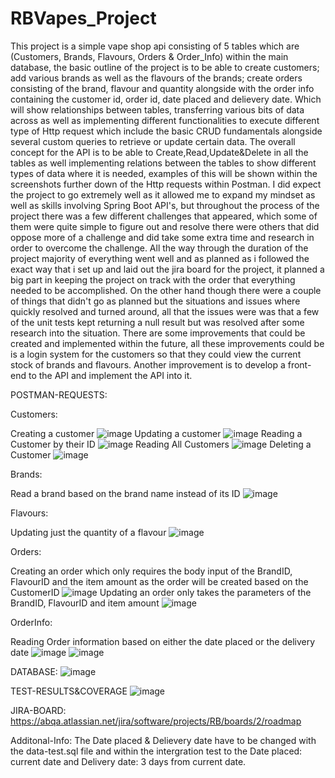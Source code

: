 # RBVapes_Project
This project is a simple vape shop api consisting of 5 tables which are (Customers, Brands, Flavours, Orders & Order_Info) within the main database, the basic outline of the project is to be able to create customers; add various brands as well as the flavours of the brands; create orders consisting of the brand, flavour and quantity alongside with the order info containing the customer id, order id, date placed and delievery date. Which will show relationships between tables, transferring various bits of data across as well as implementing different functionalities to execute different type of Http request which include the basic CRUD fundamentals alongside several custom queries to retrieve or update certain data. The overall concept for the API is to be able to Create,Read,Update&Delete in all the tables as well implementing relations between the tables to show different types of data where it is needed, examples of this will be shown within the screenshots further down of the Http requests within Postman.
I did expect the project to go extremely well as it allowed me to expand my mindset as well as skills involving Spring Boot API's, but throughout the process of the project there was a few different challenges that appeared, which some of them were quite simple to figure out and resolve there were others that did oppose more of a challenge and did take some extra time and research in order to overcome the challenge.
All the way through the duration of the project majority of everything went well and as planned as i followed the exact way that i set up and laid out the jira board for the project, it planned a big part in keeping the project on track with the order that everything needed to be accomplished. On the other hand though there were a couple of things that didn't go as planned but the situations and issues where quickly resolved and turned around, all that the issues were was that a few of the unit tests kept returning a null result but was resolved after some research into the situation.
There are some improvements that could be created and implemented within the future, all these improvements could be is a login system for the customers so that they could view the current stock of brands and flavours. Another improvement is to develop a front-end to the API and implement the API into it.

POSTMAN-REQUESTS:

Customers:

Creating a customer
![image](https://user-images.githubusercontent.com/97595011/158198926-1a02366a-b063-4693-8573-58fe1bee2f24.png)
Updating a customer
![image](https://user-images.githubusercontent.com/97595011/158198982-7d17a0b0-c4d4-4cfd-856f-c3502a1fd579.png)
Reading a Customer by their ID
![image](https://user-images.githubusercontent.com/97595011/158199335-ce873c51-d548-4db0-bddf-8775866da20f.png)
Reading All Customers
![image](https://user-images.githubusercontent.com/97595011/158199436-5264134a-b7ef-442c-be2f-c2371fe83ee0.png)
Deleting a Customer
![image](https://user-images.githubusercontent.com/97595011/158199524-b3ab7514-9eb5-4d58-a9c2-4b52be0b3341.png)

Brands:

Read a brand based on the brand name instead of its ID
![image](https://user-images.githubusercontent.com/97595011/158200000-3a5e5a02-2b78-4e37-9da1-cbf753ffb5fc.png)


Flavours:

Updating just the quantity of a flavour
![image](https://user-images.githubusercontent.com/97595011/158200410-6d98d2c4-1643-47f8-8fe1-cb3afda65b3f.png)


Orders:

Creating an order which only requires the body input of the BrandID, FlavourID and the item amount as the order will be created based on the CustomerID
![image](https://user-images.githubusercontent.com/97595011/158201954-fc2fd688-8e8f-4b42-aa8a-87d1c7cf91a2.png)
Updating an order only takes the parameters of the BrandID, FlavourID and item amount
![image](https://user-images.githubusercontent.com/97595011/158202191-81d9687c-d41b-46a2-9c4a-a3486138c402.png)


OrderInfo:

Reading Order information based on either the date placed or the delivery date
![image](https://user-images.githubusercontent.com/97595011/158203116-39d2009a-4d6e-438d-a79f-8be9df21a4b8.png)
![image](https://user-images.githubusercontent.com/97595011/158203173-e909eafa-e82d-4b5a-9bb8-b15a42a7a828.png)

DATABASE:
![image](https://user-images.githubusercontent.com/97595011/158203475-2bf28ff9-4907-4b4c-89f3-b603426b0422.png)


TEST-RESULTS&COVERAGE
![image](https://user-images.githubusercontent.com/97595011/158204097-8b578c21-d139-4957-ac92-e546e53b6b2b.png)


JIRA-BOARD:
https://abqa.atlassian.net/jira/software/projects/RB/boards/2/roadmap

Additonal-Info:
The Date placed & Delievery date have to be changed with the data-test.sql file and within the intergration test to the Date placed: current date and Delivery date: 3 days from current date.
